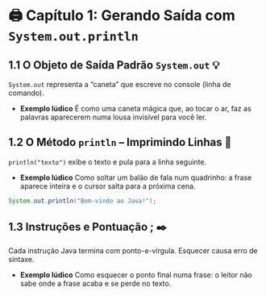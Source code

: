 # 🖨️ Capítulo 1: Gerando Saída com `System.out.println`

## 1.1 O Objeto de Saída Padrão `System.out` 💡  
`System.out` representa a “caneta” que escreve no console (linha de comando).  


  - **Exemplo lúdico** É como uma caneta mágica que, ao tocar o ar, faz as palavras aparecerem numa lousa invisível para você ler.


## 1.2 O Método `println` – Imprimindo Linhas 📄  
`println("texto")` exibe o texto e pula para a linha seguinte.  


  - **Exemplo lúdico** Como soltar um balão de fala num quadrinho: a frase aparece inteira e o cursor salta para a próxima cena.


```java
System.out.println("Bem-vindo ao Java!");
```


## 1.3 Instruções e Pontuação ; ✒️
Cada instrução Java termina com ponto-e-vírgula. Esquecer causa erro de sintaxe.


  - **Exemplo lúdico** Como esquecer o ponto final numa frase: o leitor não sabe onde a frase acaba e se perde no texto.
